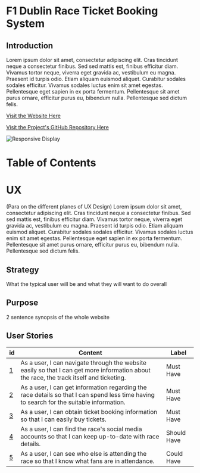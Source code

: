 # F1 Dublin Race Ticket Booking System

## Introduction

Lorem ipsum dolor sit amet, consectetur adipiscing elit. Cras tincidunt neque a consectetur finibus. Sed sed mattis est, finibus efficitur diam. Vivamus tortor neque, viverra eget gravida ac, vestibulum eu magna. Praesent id turpis odio. Etiam aliquam euismod aliquet. Curabitur sodales sodales efficitur. Vivamus sodales luctus enim sit amet egestas. Pellentesque eget sapien in ex porta fermentum. Pellentesque sit amet purus ornare, efficitur purus eu, bibendum nulla. Pellentesque sed dictum felis.

[Visit the Website Here](website_link)

[Visit the Project's GitHub Repository Here](https://github.com/Grawnya/f1-dublin-race-ticket-booking-system)

![Responsive Display](documentation/responsive_screens.png)

# Table of Contents

# UX
(Para on the different planes of UX Design) Lorem ipsum dolor sit amet, consectetur adipiscing elit. Cras tincidunt neque a consectetur finibus. Sed sed mattis est, finibus efficitur diam. Vivamus tortor neque, viverra eget gravida ac, vestibulum eu magna. Praesent id turpis odio. Etiam aliquam euismod aliquet. Curabitur sodales sodales efficitur. Vivamus sodales luctus enim sit amet egestas. Pellentesque eget sapien in ex porta fermentum. Pellentesque sit amet purus ornare, efficitur purus eu, bibendum nulla. Pellentesque sed dictum felis.

## Strategy
What the typical user will be and what they will want to do overall

## Purpose
2 sentence synopsis of the whole website

## User Stories
| id  |  Content | Label |
| ------ | ------ | ------ |
|  [1]() | As a user, I can navigate through the website easily so that I can get more information about the race, the track itself and ticketing. | Must Have |
|  [2]() | As a user, I can get information regarding the race details so that I can spend less time having to search for the suitable information. | Must Have |
|  [3]() | As a user, I can obtain ticket booking information so that I can easily buy tickets. | Must Have |
|  [4]() | As a user, I can find the race's social media accounts so that I can keep up-to-date with race details. | Should Have |
|  [5]() | As a user, I can see who else is attending the race so that I know what fans are in attendance. | Could Have |
